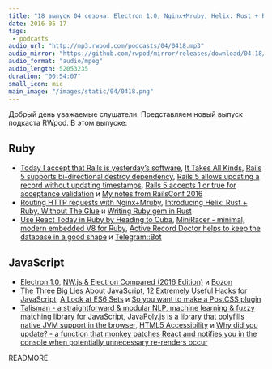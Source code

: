```yaml
---
title: "18 выпуск 04 сезона. Electron 1.0, Nginx+Mruby, Helix: Rust + Ruby, NW.js & Electron Compared, Talisman и прочее"
date: 2016-05-17
tags:
 - podcasts
audio_url: "http://mp3.rwpod.com/podcasts/04/0418.mp3"
audio_mirror: "https://github.com/rwpod/mirror/releases/download/04.18/0418.mp3"
audio_format: "audio/mpeg"
audio_length: 52053235
duration: "00:54:07"
small_icon: mic
main_image: "/images/static/04/0418.png"
---
```


Добрый день уважаемые слушатели. Представляем новый выпуск подкаста RWpod. В этом выпуске:

## Ruby

 - [Today I accept that Rails is yesterday’s software](https://medium.com/@deathdisco/today-i-accept-that-rails-is-yesterday-s-software-b5af35c9af39), [It Takes All Kinds](http://www.codethinked.com/it-takes-all-kinds), [Rails 5 supports bi-directional destroy dependency](http://blog.bigbinary.com/2016/05/12/Rails-5-supports-bi-directional-destroy-dependency.html), [Rails 5 allows updating a record without updating timestamps](http://blog.bigbinary.com/2016/05/09/rails-5-allows-updating-without-updating-timestamps.html), [Rails 5 accepts 1 or true for acceptance validation](http://blog.bigbinary.com/2016/05/13/rails-5-accepts-1-or-true-for-acceptance-validation.html) и [My notes from RailsConf 2016](http://blog.iempire.ru/2016/05/09/railsconf-2016/)
 - [Routing HTTP requests with Nginx+Mruby](http://hokstadconsulting.com/nginx/mruby-virtualhosts), [Introducing Helix: Rust + Ruby, Without The Glue](http://blog.skylight.io/introducing-helix/) и [Writing Ruby gem in Rust](http://undefined-reference.org/2016/05/14/writing-rubygem-in-rust.html)
 - [Use React Today in Ruby by Heading to Cuba](http://www.sitepoint.com/use-react-today-in-ruby-by-heading-to-cuba/), [MiniRacer - minimal, modern embedded V8 for Ruby](https://github.com/discourse/mini_racer), [Active Record Doctor helps to keep the database in a good shape](https://github.com/gregnavis/active_record_doctor) и [Telegram::Bot](https://github.com/telegram-bot-rb/telegram-bot)

## JavaScript

 - [Electron 1.0](http://electron.atom.io/blog/2016/05/11/electron-1-0), [NW.js & Electron Compared (2016 Edition)](http://tangiblejs.com/posts/nw-js-and-electron-compared-2016-edition) и [Bozon](https://github.com/railsware/bozon)
 - [The Three Big Lies About JavaScript](https://medium.com/javascript-non-grata/the-three-big-lies-about-javascript-e227cabe3beb), [12 Extremely Useful Hacks for JavaScript](https://blog.jscrambler.com/12-extremely-useful-hacks-for-javascript/), [A Look at ES6 Sets](http://www.barbarianmeetscoding.com/blog/2016/05/12/a-look-at-es6-sets/) и [So you want to make a PostCSS plugin](https://css-tricks.com/want-make-postcss-plugin/)
 - [Talisman - a straightforward & modular NLP, machine learning & fuzzy matching library for JavaScript](https://yomguithereal.github.io/talisman/), [JavaPoly.js is a library that polyfills native JVM support in the browser](https://www.javapoly.com/), [HTML5 Accessibility](http://stevefaulkner.github.io/HTML5accessibility/) и [Why did you update? - a function that monkey patches React and notifies you in the console when potentially unnecessary re-renders occur](https://github.com/garbles/why-did-you-update)


READMORE
